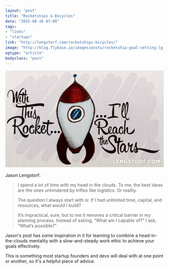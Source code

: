 ```yaml
---
layout: "post"
title: "Rocketships & Bicycles"
date: "2015-08-26 07:00"
tags: 
- "links"
- "startups"
link: "http://lengstorf.com/rocketships-bicycles/"
image: "http://blog.flybase.io/images/posts/rocketship-goal-setting-lg.jpg"
ogtype: "article"
bodyclass: "post"
---
```


<a href="http://lengstorf.com/rocketships-bicycles/">
<div><div class="image splash">
	<img src="/images/posts/rocketship-goal-setting-lg.jpg" />
</div></div>
</a>

Jason Lengstorf:

> I spend a lot of time with my head in the clouds. To me, the best ideas are the ones unhindered by trifles like logistics. Or reality.
>
> The question I always start with is: If I had unlimited time, capital, and resources, what would I build?
> 
> It’s impractical, sure, but to me it removes a critical barrier in my planning process. Instead of asking, “What am I capable of?” I ask, “What’s possible?”

Jason's post has some inspiration in it for learning to combine a head-in-the-clouds mentality with a slow-and-steady work ethic to achieve your goals effectively.

This is something most startup founders and devs will deal with at one point or another, so it's a helpful piece of advice.
